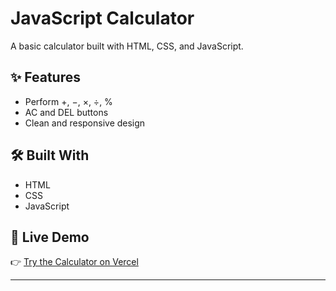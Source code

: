#  JavaScript Calculator

A basic calculator built with HTML, CSS, and JavaScript.

## ✨ Features
- Perform +, −, ×, ÷, %
- AC and DEL buttons
- Clean and responsive design

## 🛠 Built With
- HTML
- CSS
- JavaScript

## 🔗 Live Demo
👉 [Try the Calculator on Vercel](https://calculator-sigma-lemon-51.vercel.app/)

---


